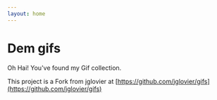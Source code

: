 ```yaml
---
layout: home
---
```


# Dem gifs

Oh Hai! You've found my Gif collection.

This project is a Fork from jglovier at [https://github.com/jglovier/gifs](https://github.com/jglovier/gifs)
